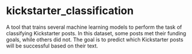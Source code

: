 # kickstarter_classification
A tool that trains several machine learning models to perform the task of classifying Kickstarter posts. In this dataset, some posts met their funding goals, while others did not. The goal is to predict which Kickstarter posts will be successful based on their text.
